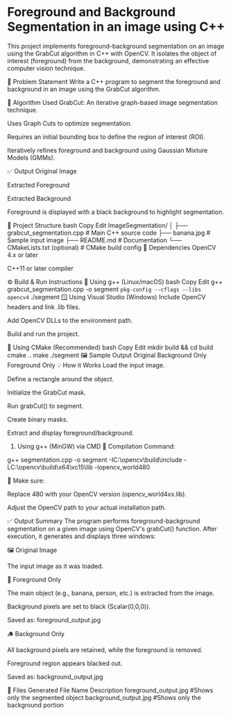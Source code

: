 # Foreground and Background Segmentation in an image using C++

This project implements foreground-background segmentation on an image using the GrabCut algorithm in C++ with OpenCV. It isolates the object of interest (foreground) from the background, demonstrating an effective computer vision technique.

📌 Problem Statement
Write a C++ program to segment the foreground and background in an image using the GrabCut algorithm.

🧠 Algorithm Used
GrabCut: An iterative graph-based image segmentation technique.

Uses Graph Cuts to optimize segmentation.

Requires an initial bounding box to define the region of interest (ROI).

Iteratively refines foreground and background using Gaussian Mixture Models (GMMs).

✅ Output
Original Image

Extracted Foreground

Extracted Background

Foreground is displayed with a black background to highlight segmentation.

📂 Project Structure
bash
Copy
Edit
ImageSegmentation/
│
├── grabcut_segmentation.cpp       # Main C++ source code
├── banana.jpg                     # Sample input image
├── README.md                      # Documentation
└── CMakeLists.txt (optional)      # CMake build config
🔧 Dependencies
OpenCV 4.x or later

C++11 or later compiler

⚙️ Build & Run Instructions
🔨 Using g++ (Linux/macOS)
bash
Copy
Edit
g++ grabcut_segmentation.cpp -o segment `pkg-config --cflags --libs opencv4`
./segment
🪟 Using Visual Studio (Windows)
Include OpenCV headers and link .lib files.

Add OpenCV DLLs to the environment path.

Build and run the project.

🧰 Using CMake (Recommended)
bash
Copy
Edit
mkdir build && cd build
cmake ..
make
./segment
🖼️ Sample Output
Original	Background Only	Foreground Only
💡 How it Works
Load the input image.

Define a rectangle around the object.

Initialize the GrabCut mask.

Run grabCut() to segment.

Create binary masks.

Extract and display foreground/background.

 1. Using g++ (MinGW) via CMD
🔨 Compilation Command:

g++ segmentation.cpp -o segment -IC:\opencv\build\include -LC:\opencv\build\x64\vc15\lib -lopencv_world480

🔄 Make sure:

Replace 480 with your OpenCV version (opencv_world4xx.lib).

Adjust the OpenCV path to your actual installation path.

✅ Output Summary
The program performs foreground-background segmentation on a given image using OpenCV's grabCut() function. After execution, it generates and displays three windows:

🖼️ Original Image

The input image as it was loaded.

🌟 Foreground Only

The main object (e.g., banana, person, etc.) is extracted from the image.

Background pixels are set to black (Scalar(0,0,0)).

Saved as: foreground_output.jpg

🪵 Background Only

All background pixels are retained, while the foreground is removed.

Foreground region appears blacked out.

Saved as: background_output.jpg

📁 Files Generated
File Name	Description
foreground_output.jpg	#Shows only the segmented object
background_output.jpg	#Shows only the background portion
